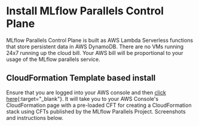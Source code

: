 # Install MLflow Parallels Control Plane

MLflow Parallels Control Plane is built as AWS Lambda Serverless functions that store persistent data in AWS DynamoDB. There are no VMs running 24x7 running up the cloud bill. Your AWS bill will be proportional to your usage of the MLflow parallels service.

## CloudFormation Template based install

Ensure that you are logged into your AWS console and then [click here](https://console.aws.amazon.com/cloudformation/home?region=us-east-2#/stacks/new?stackName=MLflow-Parallels&templateURL=https://s3.amazonaws.com/parallelsdist/cft/parallels-cft/1.0.0/mlflow-parallels-cft.yaml "Create MLflow Parallels Control Plane"){:target="\_blank"}. It will take you to your AWS Console's CloudFormation page with a pre-loaded CFT for creating a CloudFormation stack using CFTs published by the MLflow Parallels Project. Screenshots and instructions below.
